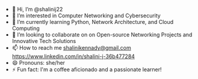 - 👋 Hi, I’m @shalinij22
- 👀 I’m interested in Computer Networking and Cybersecurity
- 🌱 I’m currently learning Python, Network Architecture, and Cloud Computing
- 💞️ I’m looking to collaborate on on Open-source Networking Projects and Innovative Tech Solutions 
- 📫 How to reach me shalinikennady@gmail.com  https://www.linkedin.com/in/shalini-j-36b477284
- 😄 Pronouns: she/her
- ⚡ Fun fact:  I'm a coffee aficionado and a passionate learner!

<!---
shalinij22/shalinij22 is a ✨ special ✨ repository because its `README.md` (this file) appears on your GitHub profile.
You can click the Preview link to take a look at your changes.
--->
